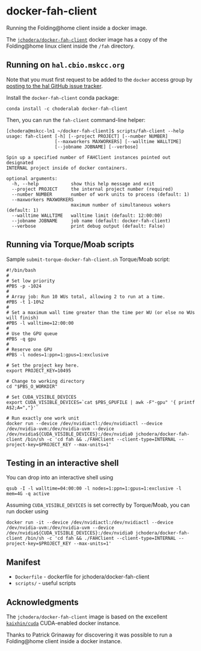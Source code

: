 # docker-fah-client

Running the Folding@home client inside a docker image.

The [`jchodera/docker-fah-client`](https://registry.hub.docker.com/u/jchodera/docker-fah-client/) docker image has a copy of the Folding@home linux client inside the `/fah` directory.

## Running on `hal.cbio.mskcc.org`

Note that you must first request to be added to the `docker` access group by [posting to the hal GitHub issue tracker](https://github.com/cbio/cbio-cluster/issues).

Install the `docker-fah-client` conda package:

```
conda install -c choderalab docker-fah-client
```

Then, you can run the `fah-client` command-line helper:

```
[chodera@mskcc-ln1 ~/docker-fah-client]$ scripts/fah-client --help
usage: fah-client [-h] [--project PROJECT] [--number NUMBER]
                  [--maxworkers MAXWORKERS] [--walltime WALLTIME]
                  [--jobname JOBNAME] [--verbose]

Spin up a specified number of FAHClient instances pointed out designated
INTERNAL project inside of docker containers. 

optional arguments:
  -h, --help            show this help message and exit
  --project PROJECT     the internal project number (required)
  --number NUMBER       number of work units to process (default: 1)
  --maxworkers MAXWORKERS
                        maximum number of simultaneous wokers (default: 1)
  --walltime WALLTIME   walltime limit (default: 12:00:00)
  --jobname JOBNAME     job name (default: docker-fah-client)
  --verbose             print debug output (default: False)

```

## Running via Torque/Moab scripts

Sample `submit-torque-docker-fah-client.sh` Torque/Moab script:

```
#!/bin/bash
#
# Set low priority
#PBS -p -1024
#
# Array job: Run 10 WUs total, allowing 2 to run at a time.
#PBS -t 1-10%2
#
# Set a maximum wall time greater than the time per WU (or else no WUs will finish)
#PBS -l walltime=12:00:00
#
# Use the GPU queue
#PBS -q gpu
#
# Reserve one GPU
#PBS -l nodes=1:ppn=1:gpus=1:exclusive

# Set the project key here.
export PROJECT_KEY=10495

# Change to working directory
cd "$PBS_O_WORKDIR"

# Set CUDA_VISIBLE_DEVICES
export CUDA_VISIBLE_DEVICES=`cat $PBS_GPUFILE | awk -F"-gpu" '{ printf A$2;A=","}'`

# Run exactly one work unit
docker run --device /dev/nvidiactl:/dev/nvidiactl --device /dev/nvidia-uvm:/dev/nvidia-uvm --device /dev/nvidia${CUDA_VISIBLE_DEVICES}:/dev/nvidia0 jchodera/docker-fah-client /bin/sh -c 'cd fah && ./FAHClient --client-type=INTERNAL --project-key=$PROJECT_KEY --max-units=1'
```


## Testing in an interactive shell

You can drop into an interactive shell using

```
qsub -I -l walltime=04:00:00 -l nodes=1:ppn=1:gpus=1:exclusive -l mem=4G -q active
```

Assuming `CUDA_VISIBLE_DEVICES` is set correctly by Torque/Moab, you can run docker using

```
docker run -it --device /dev/nvidiactl:/dev/nvidiactl --device /dev/nvidia-uvm:/dev/nvidia-uvm --device /dev/nvidia${CUDA_VISIBLE_DEVICES}:/dev/nvidia0 jchodera/docker-fah-client /bin/sh -c 'cd fah && ./FAHClient --client-type=INTERNAL --project-key=$PROJECT_KEY --max-units=1'
```

## Manifest

* `Dockerfile` - dockerfile for jchodera/docker-fah-client
* `scripts/` - useful scripts

## Acknowledgments

The `jchodera/docker-fah-client` image is based on the excellent [`kaixhin/cuda`](https://registry.hub.docker.com/u/kaixhin/cuda/) CUDA-enabled docker instance.

Thanks to Patrick Grinaway for discovering it was possible to run a Folding@home client inside a docker instance.


